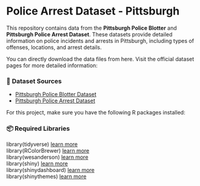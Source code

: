 # Police Arrest Dataset - Pittsburgh

This repository contains data from the **Pittsburgh Police Blotter** and **Pittsburgh Police Arrest Dataset**. These datasets provide detailed information on police incidents and arrests in Pittsburgh, including types of offenses, locations, and arrest details.

You can directly download the data files from here. Visit the official dataset pages for more detailed information:  

### 📁 **Dataset Sources**  
- [Pittsburgh Police Blotter Dataset](https://data.wprdc.org/dataset/uniform-crime-reporting-data)  
- [Pittsburgh Police Arrest Dataset](https://data.wprdc.org/dataset/arrest-data)  

For this project, make sure you have the following R packages installed:

### 📦 **Required Libraries**

library(tidyverse) [learn more](https://www.tidyverse.org/packages/)  
library(RColorBrewer)  [learn more](https://www.datanovia.com/en/blog/the-a-z-of-rcolorbrewer-palette/)  
library(wesanderson)  [learn more](https://github.com/karthik/wesanderson)  
library(shiny)  [learn more](https://shiny.posit.co/r/getstarted/shiny-basics/lesson1/)  
library(shinydashboard)  [learn more](https://rstudio.github.io/shinydashboard/get_started.html)  
library(shinythemes)  [learn more](https://rstudio.github.io/shinythemes/)  
